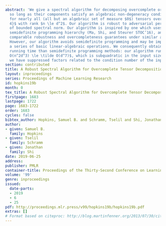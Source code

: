 ```yaml
---
abstract: 'We give a spectral algorithm for decomposing overcomplete order-4 tensors,
  so long as their components satisfy an algebraic non-degeneracy condition that holds
  for nearly all (all but an algebraic set of measure $0$) tensors over $(\mathbb{R}^d)^{\otimes
  4}$ with rank $n \le d^2$. Our algorithm is robust to adversarial perturbations
  of bounded spectral norm. Our algorithm is inspired by one which uses the sum-of-squares
  semidefinite programming hierarchy (Ma, Shi, and Steurer STOC’16), and we achieve
  comparable robustness and overcompleteness guarantees under similar algebraic assumptions.
  However, our algorithm avoids semidefinite programming and may be implemented as
  a series of basic linear-algebraic operations. We consequently obtain a much faster
  running time than semidefinite programming methods: our algorithm runs in time $\tilde
  O(n^2d^3) \le \tilde O(d^7)$, which is subquadratic in the input size $d^4$ (where
  we have suppressed factors related to the condition number of the input tensor).'
section: contributed
title: A Robust Spectral Algorithm for Overcomplete Tensor Decomposition
layout: inproceedings
series: Proceedings of Machine Learning Research
id: hopkins19b
month: 0
tex_title: A Robust Spectral Algorithm for Overcomplete Tensor Decomposition
firstpage: 1683
lastpage: 1722
page: 1683-1722
order: 1683
cycles: false
bibtex_author: Hopkins, Samuel B. and Schramm, Tselil and Shi, Jonathan
author:
- given: Samuel B.
  family: Hopkins
- given: Tselil
  family: Schramm
- given: Jonathan
  family: Shi
date: 2019-06-25
address: 
publisher: PMLR
container-title: Proceedings of the Thirty-Second Conference on Learning Theory
volume: '99'
genre: inproceedings
issued:
  date-parts:
  - 2019
  - 6
  - 25
pdf: http://proceedings.mlr.press/v99/hopkins19b/hopkins19b.pdf
extras: []
# Format based on citeproc: http://blog.martinfenner.org/2013/07/30/citeproc-yaml-for-bibliographies/
---
```

